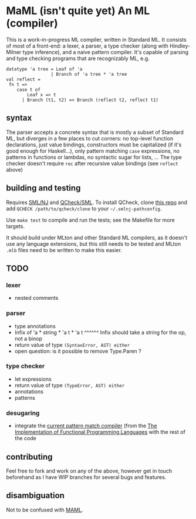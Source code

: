 # MaML (isn't quite yet) An ML (compiler)

This is a work-in-progress ML compiler, written in Standard ML. It consists of most of a front-end: a lexer, a parser, a type checker (along with Hindley-Milner type inference), and a naive pattern compiler. It's capable of parsing and type checking programs that are recognizably ML, e.g.

```
datatype 'a tree = Leaf of 'a
                 | Branch of 'a tree * 'a tree
val reflect =
 fn t =>
    case t of
        Leaf x => t
      | Branch (t1, t2) => Branch (reflect t2, reflect t1)
```

## syntax

The parser accepts a concrete syntax that is mostly a subset of Standard ML, but diverges in a few places to cut corners: no top-level function declarations, just value bindings, constructors must be capitalized (if it's good enough for Haskell...), only pattern matching `case` expressions, no patterns in functions or lambdas, no syntactic sugar for lists, ... The type checker doesn't require `rec` after recursive value bindings (see `reflect` above)

## building and testing

Requires [SML/NJ](http://smlnj.org/) and [QCheck/SML](http://contrapunctus.net/league/haques/qcheck/qcheck.html). To install QCheck, clone [this repo](https://github.com/league/qcheck) and add `QCHECK /path/to/qcheck/clone` to your `~/.smlnj-pathconfig`.

Use `make test` to compile and run the tests; see the Makefile for more targets.

It should build under MLton and other Standard ML compilers, as it doesn't use any language extensions, but this still needs to be tested and MLton `.mlb` files need to be written to make this easier.

## TODO

### lexer

- nested comments

### parser

- type annotations
- Infix of 'a * string * 'a t * 'a t
                ^^^^^^ Infix should take a string for the op, not a binop
- return value of type `(SyntaxError, AST) either`
- open question: is it possible to remove Type.Paren ?

### type checker

- let expressions
- return value of type `(TypeError, AST) either`
- annotations
- patterns

### desugaring

- integrate the [current pattern match compiler](https://github.com/spacemanaki/maml/blob/master/src/desugar.sml) (from the [The Implementation of Functional Programming Languages](http://research.microsoft.com/en-us/um/people/simonpj/papers/slpj-book-1987/) with the rest of the code

## contributing

Feel free to fork and work on any of the above, however get in touch beforehand as I have WIP branches for several bugs and features.

## disambiguation

Not to be confused with [MAML](http://en.wikipedia.org/wiki/Microsoft_Assistance_Markup_Language).
